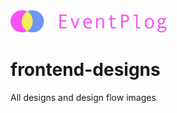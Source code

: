 <img src="eventplog/assets/eventplog-logo-name-small.png" alt="logo" width="250px" />

# frontend-designs
All designs and design flow images
